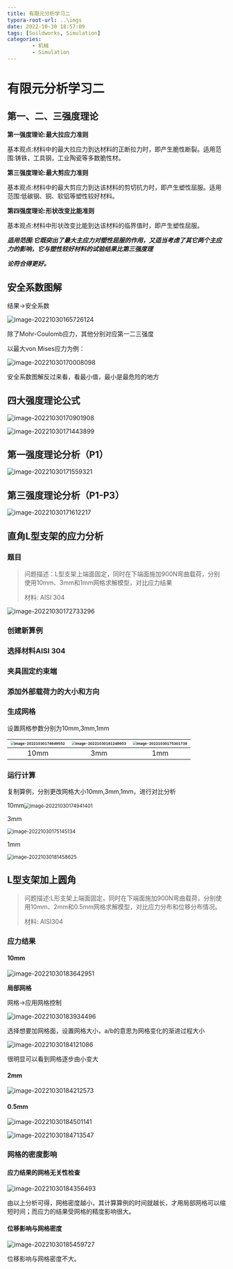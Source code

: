 ```yaml
---
title: 有限元分析学习二
typora-root-url: ..\imgs
date: 2022-10-30 18:57:09
tags: [Soildworks, Simulation]
categories: 
        - 机械
        - Simulation
---
```


# 有限元分析学习二

## 第一、二、三强度理论

**第一强度理论:最大拉应力准则**

基本观点:材料中的最大拉应力到达材料的正断拉力时，即产生脆性断裂。适用范围:铸铁，工具钢，工业陶瓷等多数脆性材。

**第三强度理论:最大剪应力准则**

基本观点:材料中的最大剪应力到达该材料的剪切抗力时，即产生塑性屈服。适用范围:低碳钢、铜、软铝等塑性较好材料。

**第四强度理论:形状改变比能准则**

基本观点:材料中形状改变比能到达该材料的临界值时，即产生塑性屈服。

***适用范围:它既突出了最大主应力对塑性屈服的作用，又适当考虑了其它两个主应力的影响，它与塑性较好材料的试验结果比第三强度理***

***论符合得更好。***

## 安全系数图解

结果->安全系数

![image-20221030165726124](https://ghigher-picture-bed.oss-cn-qingdao.aliyuncs.com/img/image-20221030165726124.png)

除了Mohr-Coulomb应力，其他分别对应第一二三强度

以最大von Mises应力为例：

![image-20221030170008098](https://ghigher-picture-bed.oss-cn-qingdao.aliyuncs.com/img/image-20221030170008098.png)

安全系数图解反过来看，看最小值，最小是最危险的地方

## 四大强度理论公式

![image-20221030170901908](https://ghigher-picture-bed.oss-cn-qingdao.aliyuncs.com/img/image-20221030170901908.png)

![image-20221030171443899](https://ghigher-picture-bed.oss-cn-qingdao.aliyuncs.com/img/image-20221030171443899.png)

## 第一强度理论分析（P1）

![image-20221030171559321](https://ghigher-picture-bed.oss-cn-qingdao.aliyuncs.com/img/image-20221030171559321.png)

## 第三强度理论分析（P1-P3）

![image-20221030171612217](https://ghigher-picture-bed.oss-cn-qingdao.aliyuncs.com/img/image-20221030171612217.png)

## 直角L型支架的应力分析

### 题目

> 问题描述：L型支架上端面固定，同时在下端面施加900N弯曲载荷，分别使用10mm、3mm和1mm网格求解模型，对比应力结果
>
> 材料: AISI 304

![image-20221030172733296](https://ghigher-picture-bed.oss-cn-qingdao.aliyuncs.com/img/image-20221030172733296.png)

### 创建新算例

### 选择材料AISI 304

### 夹具固定约束端

### 添加外部载荷力的大小和方向

### 生成网格

设置网格参数分别为10mm,3mm,1mm



| <img src="https://ghigher-picture-bed.oss-cn-qingdao.aliyuncs.com/img/image-20221030174649552.png" alt="image-20221030174649552" style="zoom:50%;" /> | <img src="https://ghigher-picture-bed.oss-cn-qingdao.aliyuncs.com/img/image-20221030181248603.png" alt="image-20221030181248603" style="zoom:50%;" /> | <img src="https://ghigher-picture-bed.oss-cn-qingdao.aliyuncs.com/img/image-20221030175301738.png" alt="image-20221030175301738" style="zoom:50%;" /> |
| :----------------------------------------------------------: | :----------------------------------------------------------: | :----------------------------------------------------------: |
|                             10mm                             |                             3mm                              |                             1mm                              |





### 运行计算

复制算例，分别更改网格大小10mm,3mm,1mm，进行对比分析

10mm<img src="https://ghigher-picture-bed.oss-cn-qingdao.aliyuncs.com/img/image-20221030174941401.png" alt="image-20221030174941401" style="zoom: 80%;" />

3mm

<img src="https://ghigher-picture-bed.oss-cn-qingdao.aliyuncs.com/img/image-20221030175145134.png" alt="image-20221030175145134" style="zoom: 80%;" />

1mm

<img src="https://ghigher-picture-bed.oss-cn-qingdao.aliyuncs.com/img/image-20221030181458625.png" alt="image-20221030181458625" style="zoom: 80%;" />

## L型支架加上圆角

> 问题描述:L形支架上端面固定，同时在下端面施加900N弯曲载荷，分别使用10mm、2mm和0.5mm网格求解模型，对比应力分布和位移分布情况。
>
> 材料: AISI304

### 应力结果

#### 10mm

![image-20221030183642951](https://ghigher-picture-bed.oss-cn-qingdao.aliyuncs.com/img/image-20221030183642951.png)

**局部网格**

网格->应用网格控制

![image-20221030183934496](https://ghigher-picture-bed.oss-cn-qingdao.aliyuncs.com/img/image-20221030183934496.png)

选择想要加网格面，设置网格大小，a/b的意思为网格变化的渐进过程大小

![image-20221030184121086](https://ghigher-picture-bed.oss-cn-qingdao.aliyuncs.com/img/image-20221030184121086.png)

很明显可以看到网格逐步由小变大

#### 2mm

![image-20221030184212573](https://ghigher-picture-bed.oss-cn-qingdao.aliyuncs.com/img/image-20221030184212573.png)

#### 0.5mm

![image-20221030184501141](https://ghigher-picture-bed.oss-cn-qingdao.aliyuncs.com/img/image-20221030184501141.png)

![image-20221030184713547](https://ghigher-picture-bed.oss-cn-qingdao.aliyuncs.com/img/image-20221030184713547.png)

### 网格的密度影响

#### 应力结果的网格无关性检查

![image-20221030184356493](https://ghigher-picture-bed.oss-cn-qingdao.aliyuncs.com/img/image-20221030184356493.png)

由以上分析可得，网格密度越小，其计算算例的时间就越长，才用局部网格可以缩短时间；而应力的结果受网格的精度影响很大。

#### 位移影响与网格密度

![image-20221030185459727](https://ghigher-picture-bed.oss-cn-qingdao.aliyuncs.com/img/image-20221030185459727.png)

位移影响与网格密度不大。

